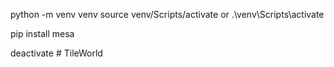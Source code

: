 python -m venv venv
source venv/Scripts/activate 
or
.\venv\Scripts\activate

pip install mesa

deactivate
#   T i l e W o r l d  
 